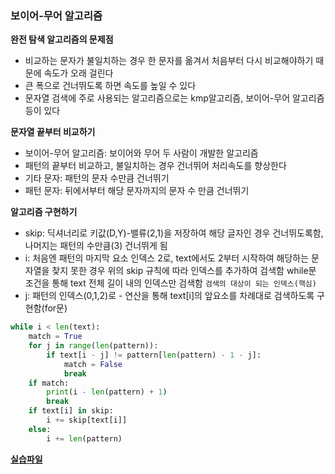 ### 보이어-무어 알고리즘

**완전 탐색 알고리즘의 문제점**

- 비교하는 문자가 불일치하는 경우 한 문자를 옮겨서 처음부터 다시 비교해야하기 때문에 속도가 오래 걸린다
- 큰 폭으로 건너뛰도록 하면 속도를 높일 수 있다
- 문자열 검색에 주로 사용되는 알고리즘으로는 kmp알고리즘, 보이어-무어 알고리즘 등이 있다

**문자열 끝부터 비교하기**

- 보이어-무어 알고리즘: 보이어와 무어 두 사람이 개발한 알고리즘
- 패턴의 끝부터 비교하고, 불일치하는 경우 건너뛰어 처리속도를 향상한다
- 기타 문자: 패턴의 문자 수만큼 건너뛰기
- 패턴 문자: 뒤에서부터 해당 문자까지의 문자 수 만큼 건너뛰기

**알고리즘 구현하기**

- skip: 딕셔너리로 키값(D,Y)-밸류(2,1)을 저장하여 해당 글자인 경우 건너뛰도록함, 나머지는 패턴의 수만큼(3) 건너뛰게 됨
- i: 처음엔 패턴의 마지막 요소 인덱스 2로, text에서도 2부터 시작하여 해당하는 문자열을 찾지 못한 경우 위의 skip 규칙에 따라 인덱스를 추가하여 검색함 while문 조건을 통해 text 전체 길이 내의 인덱스만 검색함 `검색의 대상이 되는 인덱스(핵심)`
- j: 패턴의 인덱스(0,1,2)로 - 연산을 통해 text[i]의 앞요소를 차례대로 검색하도록 구현함(for문)

```python
while i < len(text):
    match = True
    for j in range(len(pattern)):
        if text[i - j] != pattern[len(pattern) - 1 - j]:
            match = False
            break
    if match:
        print(i - len(pattern) + 1)
        break
    if text[i] in skip:
        i += skip[text[i]]
    else:
        i += len(pattern)
```

**[실습파일](point6_ex.py)**
